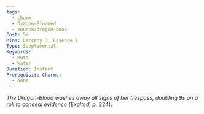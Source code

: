 ```yaml
---
tags:
  - charm
  - Dragon-Blooded
  - source/dragon-book
Cost: 5m
Mins: Larceny 3, Essence 1
Type: Supplemental
Keywords:
  - Mute
  - Water
Duration: Instant
Prerequisite Charms:
  - None
---
```

*The Dragon-Blood washes away all signs of her trespass, doubling 9s on a roll to conceal evidence (Exalted, p.*
224).